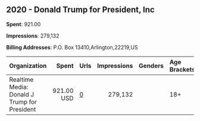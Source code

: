 ## 2020 - Donald Trump for President, Inc 
**Spent**: 921.00

**Impressions**: 279,132

**Billing Addresses**: P.O. Box 13410,Arlington,22219,US

|Organization|Spent|Urls|Impressions|Genders|Age Brackets|Country Codes|
|:---|---:|:---|---:|:---|:---|:---|
|Realtime Media: Donald J Trump for President|921.00 USD|[0](https://www.snap.com/political-ads/asset/ed8e22a7cc561e3c6fc8a8769bd0b80b864edee8e750cdc3c9e0afe2fa02c3a4?mediaType=mp4)|279,132||18+|united states|
